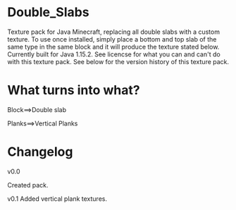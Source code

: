 # Double_Slabs
Texture pack for Java Minecraft, replacing all double slabs with a custom texture. To use once installed, simply place a bottom and top slab of the same type in the same block and it will produce the texture stated below. Currently built for Java 1.15.2. See licencse for what you can and can't do with this texture pack. See below for the version history of this texture pack. 

# What turns into what?

Block==>Double slab

Planks==>Vertical Planks

# Changelog

v0.0

Created pack.

v0.1 Added vertical plank textures.
